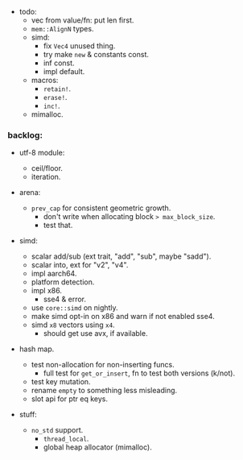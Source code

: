 
- todo:
    - vec from value/fn: put len first.
    - `mem::AlignN` types.
    - simd:
        - fix `Vec4` unused thing.
        - try make `new` & constants const.
        - inf const.
        - impl default.
    - macros:
        - `retain!`.
        - `erase!`.
        - `inc!`.
    - mimalloc.



### backlog:

- utf-8 module:
    - ceil/floor.
    - iteration.

- arena:
    - `prev_cap` for consistent geometric growth.
        - don't write when allocating block `> max_block_size`.
        - test that.

- simd:
    - scalar add/sub (ext trait, "add", "sub", maybe "sadd").
    - scalar into, ext for "v2", "v4".
    - impl aarch64.
    - platform detection.
    - impl x86.
        - sse4 & error.
    - use `core::simd` on nightly.
    - make simd opt-in on x86 and warn if not enabled sse4.
    - simd `x8` vectors using `x4`.
        - should get use avx, if available.

- hash map.
    - test non-allocation for non-inserting funcs.
        - full test for `get_or_insert`, fn to test both versions (k/not).
    - test key mutation.
    - rename `empty` to something less misleading.
    - slot api for ptr eq keys.

- stuff:
    - `no_std` support.
        - `thread_local`.
        - global heap allocator (mimalloc).


